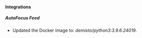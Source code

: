 #### Integrations
##### AutoFocus Feed
- Updated the Docker image to: *demisto/python3:3.9.6.24019*.
